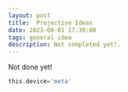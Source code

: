 ```yaml
---
layout: post
title:  Projective Ideas
date: 2023-08-01 17:39:00
tags: general idea
description: Not completed yet!.
---
```


Not done yet! 
```python
this.device='meta'
```

